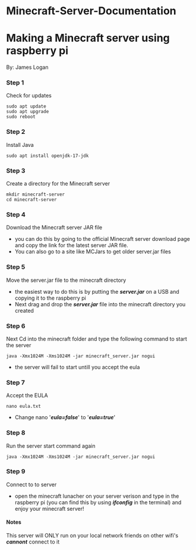 # Minecraft-Server-Documentation
# Making a Minecraft server using raspberry pi

By: James Logan

### Step 1
Check for updates
```
sudo apt update
sudo apt upgrade
sudo reboot
```
### Step 2
Install Java
```
sudo apt install openjdk-17-jdk
```
### Step 3
Create a directory for the Minecraft server
```
mkdir minecraft-server
cd minecraft-server
```
### Step 4
Download the Minecraft server JAR file
* you can do this by going to  the official Minecraft server download page and copy the link for the latest server JAR file.
* You can also go to a site like MCJars to get older server.jar files
### Step 5
Move the server.jar file to the minecraft directory
* the easiest way to do this is by putting the ***server.jar*** on a USB and copying it to the raspberry pi
* Next drag and drop the ***server.jar*** file into the minecraft directory you created
### Step 6
Next Cd into the minecraft folder and type the following command to start the server
```
java -Xmx1024M -Xms1024M -jar minecraft_server.jar nogui
```
* the server will fail to start untill you accept the eula
### Step 7
Accept the EULA
```
nano eula.txt
```
* Change nano '***eula=false***' to '***eula=true***'
### Step 8 
Run the server start command again
```
java -Xmx1024M -Xms1024M -jar minecraft_server.jar nogui
```
### Step 9
Connect to to server
* open the minecraft lunacher on your server verison and type in the raspberry pi (you can find this by using ***ifconfig*** in the terminal) and enjoy your minecraft server!
#### Notes
This server will ONLY run on your local network friends on other wifi's ***cannont*** connect to it
